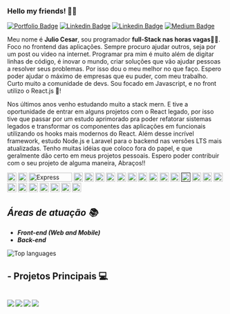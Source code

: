 ### Hello my friends! 🙋‍♂️

[![Portfolio Badge](https://img.shields.io/badge/Developer-Portifólio-black)](https://juliofilho.tk)
[![Linkedin Badge](https://img.shields.io/badge/-LinkedIn-blue?style=flat-square&logo=Linkedin&logoColor=white&link=https://www.linkedin.com/in/julio-cesar-filho-759653171/)](https://www.linkedin.com/in/julio-cesar-filho-759653171/)
[![Linkedin Badge](https://img.shields.io/badge/-Gmail-red?style=flat-square&logo=Gmail&logoColor=white&link=mailto:rodriguesjuliocesar145@gmail.com)](mailto:rodriguesjuliocesar145@gmail.com)
[![Medium Badge](https://img.shields.io/badge/-Medium-292929?style=flat-square&labelColor=292929&logo=Medium&link=https://medium.com/@juliofilho12)](https://medium.com/@juliofilho12)

Meu nome é <strong>Julio Cesar</strong>, sou programador <strong>full-Stack nas horas  vagas👨‍💻</strong>. Foco no frontend das aplicações. Sempre procuro ajudar outros, seja por um post ou video na internet. Programar pra mim é muito além de digitar linhas de código, é inovar o mundo, criar soluções que vão ajudar pessoas a resolver seus problemas. Por isso dou o meu melhor no que faço. Espero poder ajudar o máximo de empresas que eu puder, com meu trabalho. Curto muito a comunidade de devs. Sou focado em Javascript, e no front utilizo o React.js 💙!

Nos últimos anos venho estudando muito a stack mern. E tive a oportunidade de entrar em alguns projetos com o React legado, por isso tive que passar por um estudo aprimorado pra poder refatorar sistemas legados e transformar os componentes das aplicações em funcionais utilizando os hooks mais modernos do React. Além desse incrível framework, estudo Node.js e Laravel para o backend nas versões LTS mais atualizadas. Tenho muitas idéias que coloco fora do papel, e que geralmente dão certo em meus projetos pessoais. Espero poder contribuir com o seu projeto de alguma maneira, Abraços!!

<a href="https://developer.mozilla.org/en-US/docs/Web/JavaScript" title="JavaScript"><img src="https://github.com/tomchen/stack-icons/blob/master/logos/javascript.svg" alt="JavaScript" width="21px" height="21px"></a>
<a href="https://nodejs.org/" title="Node.js"><img src="https://github.com/tomchen/stack-icons/blob/master/logos/nodejs-icon.svg" alt="Node.js" width="21px" height="21px"></a>
<a href="https://expressjs.com/" title="Express"><img src="https://github.com/MarioTerron/logo-images/blob/master/logos/expressjs.png" alt="Express" width="100px" height="21px"></a>
<a href="https://tc39.es/ecma262/" title="ECMAScript 6"><img src="https://github.com/tomchen/stack-icons/blob/master/logos/es6.svg" alt="ECMAScript 6" width="21px" height="21px"></a>
<a href="https://www.typescriptlang.org/" title="Typescript"><img src="https://github.com/tomchen/stack-icons/blob/master/logos/typescript-icon.svg" alt="Typescript" width="21px" height="21px"></a>
<a href="https://reactjs.org/" title="React"><img src="https://github.com/tomchen/stack-icons/blob/master/logos/react.svg" alt="React" width="21px" height="21px"></a>
<a href="https://redux.js.org/" title="Redux"><img src="https://github.com/tomchen/stack-icons/blob/master/logos/redux.svg" alt="Redux" width="21px" height="21px"></a>
<a href="https://www.w3.org/TR/html5/" title="HTML5"><img src="https://github.com/tomchen/stack-icons/blob/master/logos/html-5.svg" alt="HTML5" width="21px" height="21px"></a>
<a href="https://www.w3.org/TR/CSS/" title="CSS3"><img src="https://github.com/tomchen/stack-icons/blob/master/logos/css-3.svg" alt="CSS3" width="21px" height="21px"></a>
<a href="https://getbootstrap.com/" title="Bootstrap"><img src="https://github.com/tomchen/stack-icons/blob/master/logos/bootstrap.svg" alt="Bootstrap" width="21px" height="21px"></a>
<a href="https://dev.mysql.com/" title="MySQL"><img src="https://github.com/tomchen/stack-icons/blob/master/logos/mysql.svg" alt="MySQL" width="21px" height="21px"></a>
<a href="https://www.mongodb.org/" title="MongoDB"><img src="https://github.com/tomchen/stack-icons/blob/master/logos/mongodb-icon.svg" alt="MongoDB" width="21px" height="21px"></a>
<a href="https://reactnative.dev/" title="React Native"><img src="https://github.com/tomchen/stack-icons/blob/master/logos/react.svg" alt="React Native" width="21px" height="21px"></a>
<a href="" title="Next.js"><img src="https://github.com/tomchen/stack-icons/blob/master/logos/nextjs.svg" alt="Next.js" 
width="21px" height="21px"></a>
<a href="https://git-scm.com/" title="Git"><img src="https://github.com/tomchen/stack-icons/blob/master/logos/git-icon.svg" alt="Git" width="21px" height="21px"></a>
<a href="https://www.npmjs.com/" title="NPM"><img src="https://github.com/tomchen/stack-icons/blob/master/logos/npm.svg" alt="NPM" width="21px" height="21px"></a>
<a href="https://yarnpkg.com/" title="Yarn"><img src="https://github.com/tomchen/stack-icons/blob/master/logos/yarn.svg" alt="Yarn" width="21px" height="21px"></a>
<a href="https://webpack.js.org/" title="webpack"><img src="https://github.com/tomchen/stack-icons/blob/master/logos/webpack.svg" alt="webpack" width="21px" height="21px"></a>
<a href="https://jestjs.io/" title="Jest"><img src="https://github.com/tomchen/stack-icons/blob/master/logos/jest.svg" alt="Jest" width="21px" height="21px"></a>
<a href="https://code.visualstudio.com/" title="Visual Studio Code"><img src="https://github.com/tomchen/stack-icons/blob/master/logos/visual-studio-code.svg" alt="Visual Studio Code" width="21px" height="21px"></a>
<a href="https://atom.io/" title="Atom"><img src="https://github.com/tomchen/stack-icons/blob/master/logos/atom.svg" alt="Atom" width="21px" height="21px"></a>
<a href="https://electron.atom.io/" title="Electron"><img src="https://github.com/tomchen/stack-icons/blob/master/logos/electron.svg" alt="Electron" width="21px" height="21px"></a>
<a href="https://ant.design/" title="Ant Design"><img src="https://github.com/tomchen/stack-icons/blob/master/logos/ant-design.svg" alt="Ant Design" width="21px" height="21px"></a>
<a href="http://figma.com" title="Figma"><img src="https://camo.githubusercontent.com/9c25db6c8f2f83863c65be2cc47543020be957662831452aa5a7d6d81129f6fe/68747470733a2f2f63646e2e737667706f726e2e636f6d2f6c6f676f732f6669676d612e737667" alt="Figma" width="21px" height="21px"></a>

## ***Áreas de atuação 📚***

* ***Front-end (Web and Mobile)***
* ***Back-end*** 

<img src="https://github-readme-stats.vercel.app/api/top-langs/?username=JulioCesar012&layout=compact" alt="Top languages"/>

## - Projetos Principais  💻 
<br />

  <a href="https://github.com/JulioCesar012/NextLevelWeek2#readme">
    <img align="left" src="https://github-readme-stats.vercel.app/api/pin/?username=JulioCesar012&repo=NextLevelWeek2&theme=tokyonight&show_icons=true" />
  </a>
  <a href="https://github.com/JulioCesar012/InterfacePipefy#readme">
    <img align="left" src="https://github-readme-stats.vercel.app/api/pin/?username=JulioCesar012&repo=InterfacePipefy&theme=tokyonight&show_icons=true" />
  </a>

<a href="https://github.com/JulioCesar012/Omnistack-11#readme">
    <img align="left" src="https://github-readme-stats.vercel.app/api/pin/?username=JulioCesar012&repo=Omnistack-11&theme=tokyonight&show_icons=true" />
  </a>
   <a href="https://github.com/JulioCesar012/Clone_Twitter#readme">
    <img align="left" src="https://github-readme-stats.vercel.app/api/pin/?username=JulioCesar012&repo=Clone_Twitter&theme=tokyonight&show_icons=true" />
  </a>

